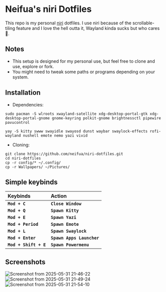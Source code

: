 # Neifua's niri Dotfiles

This repo is my personal [niri](https://github.com/YaLTeR/niri) dotfiles. I use niri because of the scrollable-tiling feature and I love the hell outta it, Wayland kinda sucks but who cares 🤷.

## Notes

- This setup is designed for my personal use, but feel free to clone and use, explore or fork.
- You might need to tweak some paths or programs depending on your system.

## Installation
- Dependencies:

```
sudo pacman -S wlroots xwayland-satellite xdg-desktop-portal-gtk xdg-desktop-portal-gnome gnome-keyring polkit-gnome brightnessctl pipewire pavucontrol
```
```
yay -S kitty swww swayidle swayosd dunst waybar swaylock-effects rofi-wayland nushell emote nemo yazi vivid
```

- Cloning:

```
git clone https://github.com/neifua/niri-dotfiles.git
cd niri-dotfiles
cp -r config/* ~/.config/
cp -r Wallpapers/ ~/Pictures/
```

## Simple keybinds
|**Keybinds**|**Action**|
|:-|:-|
|**`Mod + C`**|**`Close Window`**|
|**`Mod + Q`**|**`Spawn Kitty`**|
|**`Mod + E`**|**`Spawn Yazi`**|
|**`Mod + Period`**|**`Spawn Emote`**|
|**`Mod + L`**|**`Spawn Swaylock`**|
|**`Mod + Enter`**|**`Spawn Apps Launcher`**|
|**`Mod + Shift + E`**|**`Spawn Powermenu`**|

## Screenshots
![Screenshot from 2025-05-31 21-46-22](https://github.com/user-attachments/assets/ead7414f-f0dc-41be-9d74-6bec00542df5)
![Screenshot from 2025-05-31 21-49-24](https://github.com/user-attachments/assets/2c32fc66-61f1-4eb1-b02f-302df17f53f8)
![Screenshot from 2025-05-31 21-54-10](https://github.com/user-attachments/assets/f5a844fa-a6b4-420d-8ed2-38701ca29778)
